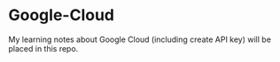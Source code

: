 # Google-Cloud
My learning notes about Google Cloud (including create API key) will be placed in this repo.
